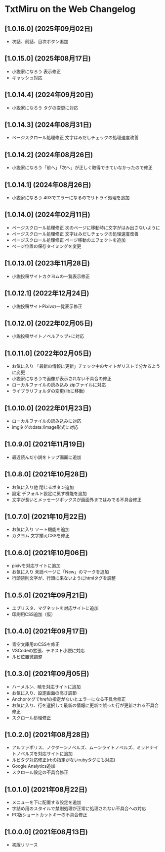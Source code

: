 # TxtMiru on the Web Changelog

## [1.0.16.0] (2025年09月02日)

* 次話、前話、目次ボタン追加

## [1.0.15.0] (2025年08月17日)

* 小説家になろう 表示修正
* キャッシュ対応

## [1.0.14.4] (2024年09月20日)

* 小説家になろう タグの変更に対応

## [1.0.14.3] (2024年08月31日)

* ページスクロール処理修正 文字はみだしチェックの処理速度改善

## [1.0.14.2] (2024年08月26日)

* 小説家になろう「前へ」「次へ」が正しく取得できていなかったので修正

## [1.0.14.1] (2024年08月26日)

* 小説家になろう 403でエラーになるのでリトライ処理を追加

## [1.0.14.0] (2024年02月11日)

* ページスクロール処理修正 次のページに移動時に文字がはみ出さないように
* ページスクロール処理修正 文字はみだしチェックの処理速度改善
* ページスクロール処理修正 ページ移動のエフェクトを追加
* ページ位置の保存タイミングを変更

## [1.0.13.0] (2023年11月28日)

* 小説投稿サイトカクヨムの一覧表示修正

## [1.0.12.1] (2022年12月24日)

* 小説投稿サイトPixivの一覧表示修正

## [1.0.12.0] (2022年02月05日)

* 小説投稿サイトノベルアップ+に対応

## [1.0.11.0] (2022年02月05日)

* お気に入り 「最新の情報に更新」チェック中のサイトがリストで分かるように変更
* 小説家になろうで画像が表示されない不具合の修正
* ローカルファイルの読み込み zipファイルに対応
* ライブラリフォルダの変更(libに移動)

## [1.0.10.0] (2022年01月23日)

* ローカルファイルの読み込みに対応
* imgタグのdata:/image形式に対応

## [1.0.9.0] (2021年11月19日)

* 最近読んだ小説をトップ画面に追加

## [1.0.8.0] (2021年10月28日)

* お気に入り他 閉じるボタン追加
* 設定 デフォルト設定に戻す機能を追加
* 文字が長いとメッセージボックスが画面外まではみでる不具合修正

## [1.0.7.0] (2021年10月22日)

* お気に入り ソート機能を追加
* カクヨム 文字揃えCSSを修正

## [1.0.6.0] (2021年10月06日)

* pixivを対応サイトに追加
* お気に入り 未読ページに「New」のマークを追加
* 行頭禁則文字が、行頭に来ないようにhtmlタグを調整

## [1.0.5.0] (2021年09月21日)

* エブリスタ、マグネットを対応サイトに追加
* 印刷用CSS追加（仮）

## [1.0.4.0] (2021年09月17日)

* 青空文庫用のCSSを修正
* VSCodeの拡張、テキスト小説に対応
* ルビ位置微調整

## [1.0.3.0] (2021年09月05日)

* ハーメルン、暁を対応サイトに追加
* お気に入り、設定画面の高さ調節
* Anchorタグでhrefの指定がないとエラーになる不具合修正
* お気に入り、行を選択して最新の情報に更新で誤った行が更新される不具合修正
* スクロール処理修正

## [1.0.2.0] (2021年08月28日)

* アルファポリス、ノクターンノベルズ、ムーンライトノベルズ、ミッドナイトノベルズを対応サイトに追加
* ルビタグ対応修正(rbの指定がないrubyタグにも対応)
* Google Analytics追加
* スクロール設定の不具合修正

## [1.0.1.0] (2021年08月22日)

* メニューを下に配置する設定を追加
* 字詰め用のスタイルで禁則処理が正常に処理されない不具合への対応
* PC版ショートカットキーの不具合修正

## [1.0.0.0] (2021年08月13日)

* 初版リリース
